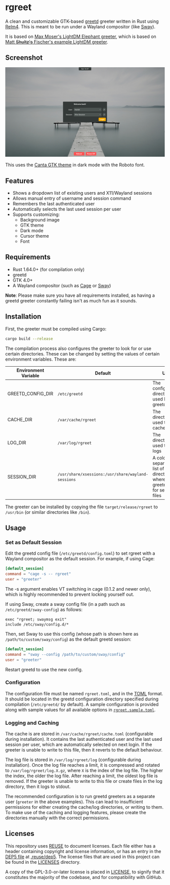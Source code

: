 <!--
SPDX-FileCopyrightText: 2022 Harish Rajagopal <harish.rajagopals@gmail.com>

SPDX-License-Identifier: GPL-3.0-or-later
-->

<!--
SPDX-FileCopyrightText: 2021 Maximilian Moser <maximilian.moser@tuwien.ac.at>

SPDX-License-Identifier: MIT
-->

# rgreet

A clean and customizable GTK-based [greetd](https://git.sr.ht/~kennylevinsen/greetd) greeter written in Rust using [Relm4](https://relm4.org/).
This is meant to be run under a Wayland compositor (like [Sway](https://github.com/swaywm/sway)).

It is based on [Max Moser's LightDM Elephant greeter](https://github.com/max-moser/lightdm-elephant-greeter), which is based on [Matt ~~Shultz's~~ Fischer's example LightDM greeter](https://web.archive.org/web/20210923235052/https://www.mattfischer.com/blog/archives/5).

## Screenshot
![Screenshot](./screenshot.png)

This uses the [Canta GTK theme](https://github.com/vinceliuice/Canta-theme) in dark mode with the Roboto font.

## Features
* Shows a dropdown list of existing users and X11/Wayland sessions
* Allows manual entry of username and session command
* Remembers the last authenticated user
* Automatically selects the last used session per user
* Supports customizing:
    - Background image
    - GTK theme
    - Dark mode
    - Cursor theme
    - Font

## Requirements
* Rust 1.64.0+ (for compilation only)
* greetd
* GTK 4.0+
* A Wayland compositor (such as [Cage](https://www.hjdskes.nl/projects/cage/) or [Sway](https://swaywm.org/))

**Note**: Please make sure you have all requirements installed, as having a greetd greeter constantly failing isn't as much fun as it sounds.

## Installation
First, the greeter must be compiled using Cargo:
```sh
cargo build --release
```

The compilation process also configures the greeter to look for or use certain directories.
These can be changed by setting the values of certain environment variables.
These are:

Environment Variable | Default | Use
-- | -- | --
GREETD\_CONFIG\_DIR | `/etc/greetd` | The configuration directory used by greetd
CACHE\_DIR | `/var/cache/rgreet` | The directory used to store cache
LOG\_DIR | `/var/log/rgreet` | The directory used to store logs
SESSION\_DIR | `/usr/share/xsessions:/usr/share/wayland-sessions` | A colon (:) separated list of directories where the greeter looks for session files

The greeter can be installed by copying the file `target/release/rgreet` to `/usr/bin` (or similar directories like `/bin`).

## Usage
### Set as Default Session
Edit the greetd config file (`/etc/greetd/config.toml`) to set rgreet with a Wayland compositor as the default session.
For example, if using Cage:
```toml
[default_session]
command = "cage -s -- rgreet"
user = "greeter"
```
The -s argument enables VT switching in cage (0.1.2 and newer only), which is highly recommended to prevent locking yourself out.

If using Sway, create a sway config file (in a path such as `/etc/greetd/sway-config`) as follows:
```
exec "rgreet; swaymsg exit"
include /etc/sway/config.d/*
```

Then, set Sway to use this config (whose path is shown here as `/path/to/custom/sway/config`) as the default greetd session:
```toml
[default_session]
command = "sway --config /path/to/custom/sway/config"
user = "greeter"
```

Restart greetd to use the new config.

### Configuration
The configuration file must be named `rgreet.toml`, and in the [TOML](https://toml.io/) format.
It should be located in the greetd configuration directory specified during compilation (`/etc/greetd/` by default).
A sample configuration is provided along with sample values for all available options in [`rgreet.sample.toml`](rgreet.sample.toml).

### Logging and Caching
The cache is are stored in `/var/cache/rgreet/cache.toml` (configurable during installation).
It contains the last authenticated user and the last used session per user, which are automatically selected on next login.
If the greeter is unable to write to this file, then it reverts to the default behaviour.

The log file is stored in `/var/log/rgreet/log` (configurable during installation).
Once the log file reaches a limit, it is compressed and rotated to `/var/log/rgreet/log.X.gz`, where `X` is the index of the log file.
The higher the index, the older the log file.
After reaching a limit, the oldest log file is removed.
If the greeter is unable to write to this file or create files in the log directory, then it logs to stdout.

The recommended configuration is to run greetd greeters as a separate user (`greeter` in the above examples).
This can lead to insufficient permissions for either creating the cache/log directories, or writing to them.
To make use of the caching and logging features, please create the directories manually with the correct permissions.

## Licenses
This repository uses [REUSE](https://reuse.software/) to document licenses.
Each file either has a header containing copyright and license information, or has an entry in the [DEP5 file](https://www.debian.org/doc/packaging-manuals/copyright-format/1.0/) at [.reuse/dep5](./.reuse/dep5).
The license files that are used in this project can be found in the [LICENSES](./LICENSES) directory.

A copy of the GPL-3.0-or-later license is placed in [LICENSE](./LICENSE), to signify that it constitutes the majority of the codebase, and for compatibility with GitHub.
